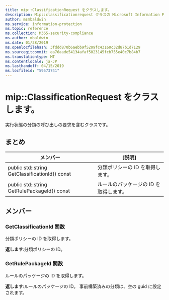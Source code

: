 ```yaml
---
title: mip::ClassificationRequest をクラスします。
description: Mip::classificationrequest クラスの Microsoft Information Protection (MIP) SDK について説明します。
author: msmbaldwin
ms.service: information-protection
ms.topic: reference
ms.collection: M365-security-compliance
ms.author: mbaldwin
ms.date: 01/28/2019
ms.openlocfilehash: 3fddd870b6aebb9f5209fc43160c32d87b1d7129
ms.sourcegitcommit: ea76aade54134afaf5023145fcb755e40c7b84b7
ms.translationtype: MT
ms.contentlocale: ja-JP
ms.lasthandoff: 04/15/2019
ms.locfileid: "59573741"
---
```

# <a name="class-mipclassificationrequest"></a>mip::ClassificationRequest をクラスします。 
実行状態の分類の呼び出しの要求を含むクラスです。
  
## <a name="summary"></a>まとめ
 メンバー                        | [説明]                                
--------------------------------|---------------------------------------------
public std::string GetClassificationId() const  |  分類ポリシーの ID を取得します。
public std::string GetRulePackageId() const  |  ルールのパッケージの ID を取得します。
  
## <a name="members"></a>メンバー
  
### <a name="getclassificationid-function"></a>GetClassificationId 関数
分類ポリシーの ID を取得します。

  
**返します**:分類ポリシーの ID。
  
### <a name="getrulepackageid-function"></a>GetRulePackageId 関数
ルールのパッケージの ID を取得します。

  
**返します**:ルールのパッケージの ID。 事前構築済みの分類は、空の guid に設定されます。